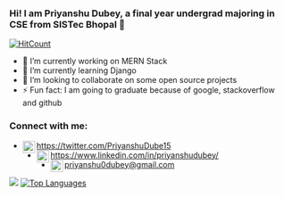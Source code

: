 ### Hi! I am Priyanshu Dubey, a final year undergrad majoring in CSE from SISTec Bhopal 👋

[![HitCount](http://hits.dwyl.com/priyanshudubey/priyanshudubey.svg)](http://hits.dwyl.com/priyanshudubey/priyanshudubey)

- 🔭 I’m currently working on MERN Stack
- 🌱 I’m currently learning Django
- 👯 I’m looking to collaborate on some open source projects
- ⚡ Fun fact: I am going to graduate because of google, stackoverflow and github

### Connect with me:
- <img align="left" alt="PriyanshuDube15 | Twitter" width="22px" src="https://cdn.jsdelivr.net/npm/simple-icons@v3/icons/twitter.svg" />https://twitter.com/PriyanshuDube15
- <img align="left" alt="priyanshudubey | LinkedIn" width="22px" src="https://cdn.jsdelivr.net/npm/simple-icons@v3/icons/linkedin.svg" />https://www.linkedin.com/in/priyanshudubey/
- <img align="left" alt="gmail | Instagram" width="22px" src="https://cdn.jsdelivr.net/npm/simple-icons@v3/icons/gmail.svg" />priyanshu0dubey@gmail.com

![](https://github-readme-stats.vercel.app/api?username=priyanshudubey&include_all_commits=true&show_owner=true&theme=highcontrast&show_icons=true&hide=prs)
[![Top Languages](https://github-readme-stats.vercel.app/api/top-langs/?username=priyanshudubey&theme=highcontrast&layout=compact)](https://github.com/priyanshudubey)
